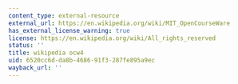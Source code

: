 ```yaml
---
content_type: external-resource
external_url: https://en.wikipedia.org/wiki/MIT_OpenCourseWare
has_external_license_warning: true
license: https://en.wikipedia.org/wiki/All_rights_reserved
status: ''
title: wikipedia ocw4
uid: 6520cc6d-da8b-4686-91f3-287fe895a9ec
wayback_url: ''
---
```

